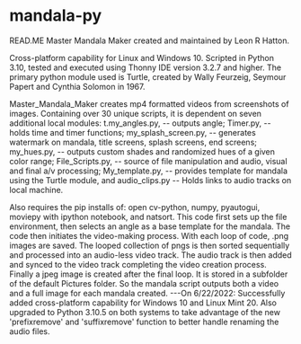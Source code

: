 # mandala-py
READ.ME
Master Mandala Maker created and maintained by Leon R Hatton.

Cross-platform capability for Linux and Windows 10. Scripted in Python 3.10, tested and executed using Thonny IDE version 3.2.7 and higher.
The primary python module used is Turtle, created by Wally Feurzeig, Seymour Papert and Cynthia Solomon in 1967.

Master_Mandala_Maker creates mp4 formatted videos from screenshots of images. Containing over 30 unique scripts, it is dependent on seven additional local modules:
t.my_angles.py,  -- outputs angle; 
Timer.py,  -- holds time and timer functions; 
my_splash_screen.py,  -- generates watermark on mandala, title screens, splash screens, end screens; 
my_hues.py, -- outputs custom shades and randomized hues of a given color range; 
File_Scripts.py, -- source of file manipulation and audio, visual and final a/v processing; 
My_template.py, -- provides template for mandala using the Turtle module, and 
audio_clips.py  -- Holds links to audio tracks on local machine.
 
Also requires the pip installs of:
open cv-python, 
numpy, 
pyautogui, 
moviepy with ipython notebook, and 
natsort. 
This code first sets up the file environment, then selects an angle as a base template for the mandala.
The code then initiates the video-making process. With each loop of code, .png images are saved. The looped collection of pngs is then sorted sequentially
and processed into an audio-less video track.  The audio track is then added and synced to the video track completing the video creation process. Finally a jpeg image is created after the final loop.  It is stored in a subfolder of the default Pictures folder. So the mandala script outputs both  a video and a full
image for each mandala created.
 ---On 6/22/2022: Successfully added cross-platform capability for Windows 10 and Linux Mint 20. Also upgraded to Python 3.10.5 on both systems to take advantage of the new 'prefixremove' and 'suffixremove' function to better handle renaming the audio files.
     
